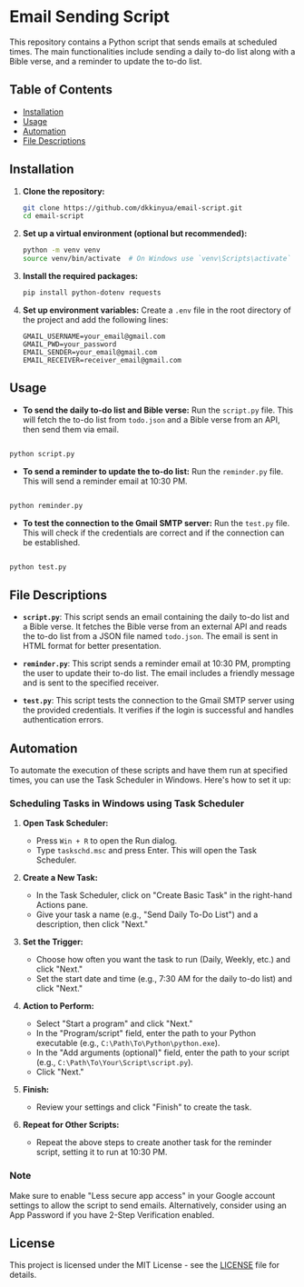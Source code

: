 # Email Sending Script

This repository contains a Python script that sends emails at scheduled times. The main functionalities include sending a daily to-do list along with a Bible verse, and a reminder to update the to-do list.

## Table of Contents
- [Installation](#installation)
- [Usage](#usage)
- [Automation](#automation)
- [File Descriptions](#file-descriptions)

## Installation

1. **Clone the repository:**
   ```bash
   git clone https://github.com/dkkinyua/email-script.git
   cd email-script
   ```

2. **Set up a virtual environment (optional but recommended):**
   ```bash
   python -m venv venv
   source venv/bin/activate  # On Windows use `venv\Scripts\activate`
   ```

3. **Install the required packages:**
   ```bash
   pip install python-dotenv requests
   ```

4. **Set up environment variables:**
   Create a `.env` file in the root directory of the project and add the following lines:
   ```plaintext
   GMAIL_USERNAME=your_email@gmail.com
   GMAIL_PWD=your_password
   EMAIL_SENDER=your_email@gmail.com
   EMAIL_RECEIVER=receiver_email@gmail.com
   ```

## Usage

- **To send the daily to-do list and Bible verse:**
  Run the `script.py` file. This will fetch the to-do list from `todo.json` and a Bible verse from an API, then send them via email.
```bash

python script.py

```

- **To send a reminder to update the to-do list:**
  Run the `reminder.py` file. This will send a reminder email at 10:30 PM.
```bash

python reminder.py

```

- **To test the connection to the Gmail SMTP server:**
  Run the `test.py` file. This will check if the credentials are correct and if the connection can be established.
```bash

python test.py

```

## File Descriptions

- **`script.py`**: 
  This script sends an email containing the daily to-do list and a Bible verse. It fetches the Bible verse from an external API and reads the to-do list from a JSON file named `todo.json`. The email is sent in HTML format for better presentation.

- **`reminder.py`**: 
  This script sends a reminder email at 10:30 PM, prompting the user to update their to-do list. The email includes a friendly message and is sent to the specified receiver.

- **`test.py`**: 
  This script tests the connection to the Gmail SMTP server using the provided credentials. It verifies if the login is successful and handles authentication errors.

## Automation

To automate the execution of these scripts and have them run at specified times, you can use the Task Scheduler in Windows. Here's how to set it up:

### Scheduling Tasks in Windows using Task Scheduler

1. **Open Task Scheduler:**
   - Press `Win + R` to open the Run dialog.
   - Type `taskschd.msc` and press Enter. This will open the Task Scheduler.

2. **Create a New Task:**
   - In the Task Scheduler, click on "Create Basic Task" in the right-hand Actions pane.
   - Give your task a name (e.g., "Send Daily To-Do List") and a description, then click "Next."

3. **Set the Trigger:**
   - Choose how often you want the task to run (Daily, Weekly, etc.) and click "Next."
   - Set the start date and time (e.g., 7:30 AM for the daily to-do list) and click "Next."

4. **Action to Perform:**
   - Select "Start a program" and click "Next."
   - In the "Program/script" field, enter the path to your Python executable (e.g., `C:\Path\To\Python\python.exe`).
   - In the "Add arguments (optional)" field, enter the path to your script (e.g., `C:\Path\To\Your\Script\script.py`).
   - Click "Next."

5. **Finish:**
   - Review your settings and click "Finish" to create the task.

6. **Repeat for Other Scripts:**
   - Repeat the above steps to create another task for the reminder script, setting it to run at 10:30 PM.

### Note
Make sure to enable "Less secure app access" in your Google account settings to allow the script to send emails. Alternatively, consider using an App Password if you have 2-Step Verification enabled.

## License
This project is licensed under the MIT License - see the [LICENSE](LICENSE) file for details.

